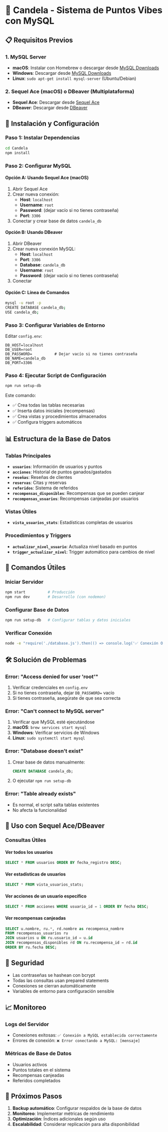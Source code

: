# 🎨 Candela - Sistema de Puntos Vibes con MySQL

## 📋 Requisitos Previos

### 1. MySQL Server
- **macOS**: Instalar con Homebrew o descargar desde [MySQL Downloads](https://dev.mysql.com/downloads/mysql/)
- **Windows**: Descargar desde [MySQL Downloads](https://dev.mysql.com/downloads/mysql/)
- **Linux**: `sudo apt-get install mysql-server` (Ubuntu/Debian)

### 2. Sequel Ace (macOS) o DBeaver (Multiplataforma)
- **Sequel Ace**: Descargar desde [Sequel Ace](https://sequel-ace.com/)
- **DBeaver**: Descargar desde [DBeaver](https://dbeaver.io/)

## 🚀 Instalación y Configuración

### Paso 1: Instalar Dependencias
```bash
cd Candela
npm install
```

### Paso 2: Configurar MySQL

#### Opción A: Usando Sequel Ace (macOS)
1. Abrir Sequel Ace
2. Crear nueva conexión:
   - **Host**: `localhost`
   - **Username**: `root`
   - **Password**: (dejar vacío si no tienes contraseña)
   - **Port**: `3306`
3. Conectar y crear base de datos `candela_db`

#### Opción B: Usando DBeaver
1. Abrir DBeaver
2. Crear nueva conexión MySQL:
   - **Host**: `localhost`
   - **Port**: `3306`
   - **Database**: `candela_db`
   - **Username**: `root`
   - **Password**: (dejar vacío si no tienes contraseña)
3. Conectar

#### Opción C: Línea de Comandos
```bash
mysql -u root -p
CREATE DATABASE candela_db;
USE candela_db;
```

### Paso 3: Configurar Variables de Entorno
Editar `config.env`:
```env
DB_HOST=localhost
DB_USER=root
DB_PASSWORD=          # Dejar vacío si no tienes contraseña
DB_NAME=candela_db
DB_PORT=3306
```

### Paso 4: Ejecutar Script de Configuración
```bash
npm run setup-db
```

Este comando:
- ✅ Crea todas las tablas necesarias
- ✅ Inserta datos iniciales (recompensas)
- ✅ Crea vistas y procedimientos almacenados
- ✅ Configura triggers automáticos

## 📊 Estructura de la Base de Datos

### Tablas Principales
- **`usuarios`**: Información de usuarios y puntos
- **`acciones`**: Historial de puntos ganados/gastados
- **`reseñas`**: Reseñas de clientes
- **`reservas`**: Citas y reservas
- **`referidos`**: Sistema de referidos
- **`recompensas_disponibles`**: Recompensas que se pueden canjear
- **`recompensas_usuarios`**: Recompensas canjeadas por usuarios

### Vistas Útiles
- **`vista_usuarios_stats`**: Estadísticas completas de usuarios

### Procedimientos y Triggers
- **`actualizar_nivel_usuario`**: Actualiza nivel basado en puntos
- **`trigger_actualizar_nivel`**: Trigger automático para cambios de nivel

## 🔧 Comandos Útiles

### Iniciar Servidor
```bash
npm start          # Producción
npm run dev        # Desarrollo (con nodemon)
```

### Configurar Base de Datos
```bash
npm run setup-db   # Configurar tablas y datos iniciales
```

### Verificar Conexión
```bash
node -e "require('./database.js').then(() => console.log('✅ Conexión OK'))"
```

## 🛠️ Solución de Problemas

### Error: "Access denied for user 'root'"
1. Verificar credenciales en `config.env`
2. Si no tienes contraseña, dejar `DB_PASSWORD=` vacío
3. Si tienes contraseña, asegúrate de que sea correcta

### Error: "Can't connect to MySQL server"
1. Verificar que MySQL esté ejecutándose
2. **macOS**: `brew services start mysql`
3. **Windows**: Verificar servicios de Windows
4. **Linux**: `sudo systemctl start mysql`

### Error: "Database doesn't exist"
1. Crear base de datos manualmente:
   ```sql
   CREATE DATABASE candela_db;
   ```
2. O ejecutar `npm run setup-db`

### Error: "Table already exists"
- Es normal, el script salta tablas existentes
- No afecta la funcionalidad

## 📱 Uso con Sequel Ace/DBeaver

### Consultas Útiles

#### Ver todos los usuarios
```sql
SELECT * FROM usuarios ORDER BY fecha_registro DESC;
```

#### Ver estadísticas de usuarios
```sql
SELECT * FROM vista_usuarios_stats;
```

#### Ver acciones de un usuario específico
```sql
SELECT * FROM acciones WHERE usuario_id = 1 ORDER BY fecha DESC;
```

#### Ver recompensas canjeadas
```sql
SELECT u.nombre, ru.*, rd.nombre as recompensa_nombre
FROM recompensas_usuarios ru
JOIN usuarios u ON ru.usuario_id = u.id
JOIN recompensas_disponibles rd ON ru.recompensa_id = rd.id
ORDER BY ru.fecha DESC;
```

## 🔐 Seguridad

- Las contraseñas se hashean con bcrypt
- Todas las consultas usan prepared statements
- Conexiones se cierran automáticamente
- Variables de entorno para configuración sensible

## 📈 Monitoreo

### Logs del Servidor
- Conexiones exitosas: `✅ Conexión a MySQL establecida correctamente`
- Errores de conexión: `❌ Error conectando a MySQL: [mensaje]`

### Métricas de Base de Datos
- Usuarios activos
- Puntos totales en el sistema
- Recompensas canjeadas
- Referidos completados

## 🎯 Próximos Pasos

1. **Backup automático**: Configurar respaldos de la base de datos
2. **Monitoreo**: Implementar métricas de rendimiento
3. **Optimización**: Índices adicionales según uso
4. **Escalabilidad**: Considerar replicación para alta disponibilidad 